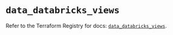 # `data_databricks_views`

Refer to the Terraform Registry for docs: [`data_databricks_views`](https://registry.terraform.io/providers/databricks/databricks/1.48.3/docs/data-sources/views).
